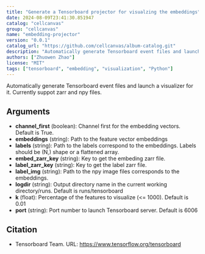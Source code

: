 ```yaml
---
title: "Generate a Tensorboard projector for visualzing the embeddings"
date: 2024-08-09T23:41:30.851947
catalog: "cellcanvas"
group: "cellcanvas"
name: "embedding-projector"
version: "0.0.1"
catalog_url: "https://github.com/cellcanvas/album-catalog.git"
description: "Automatically generate Tensorboard event files and launch a visualizer for it. Currently suppot zarr and npy files."
authors: ["Zhuowen Zhao"]
license: "MIT"
tags: ["tensorboard", "embedding", "visualization", "Python"]
---
```


Automatically generate Tensorboard event files and launch a visualizer for it. Currently suppot zarr and npy files.

## Arguments

- **channel_first** (boolean): Channel first for the embedding vectors. Default is True.
- **embeddings** (string): Path to the feature vector embeddings
- **labels** (string): Path to the labels correspond to the embeddings. Labels should be (N,) shape or a flattened array.
- **embed_zarr_key** (string): Key to get the embeding zarr file.
- **label_zarr_key** (string): Key to get the label zarr file.
- **label_img** (string): Path to the npy image files corresponds to the embeddings.
- **logdir** (string): Output directory name in the current working directory/runs. Default is runs/tensorboard
- **k** (float): Percentage of the features to visualize (<= 1000). Default is 0.01
- **port** (string): Port number to launch Tensorboard server. Default is 6006

## Citation

- Tensorboard Team.
  URL: https://www.tensorflow.org/tensorboard

